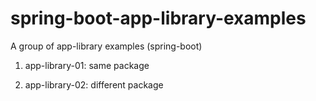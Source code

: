 # spring-boot-app-library-examples
A group of app-library examples (spring-boot)

1) app-library-01: same package

2) app-library-02: different package
